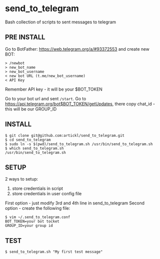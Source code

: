 # send_to_telegram
Bash collection of scripts to sent messages to telegram

## PRE INSTALL

Go to BotFather: https://web.telegram.org/a/#93372553 and create new BOT:
```
> /newbot
> new_bot_name
> new_bot_username
< new bot URL (t.me/new_bot_username)
< API Key
```
Remember API key - it will be your $BOT_TOKEN

Go to your bot url and sent ```/start```.
Go to https://api.telegram.org/bot$BOT_TOKEN/getUpdates, there copy chat_id - this will be our GROUP_ID

## INSTALL

```
$ git clone git@github.com:artickl/send_to_telegram.git
$ cd send_to_telegram
$ sudo ln -s $(pwd)/send_to_telegram.sh /usr/bin/send_to_telegram.sh
$ which send_to_telegram.sh 
/usr/bin/send_to_telegram.sh 
```

## SETUP
2 ways to setup:
1. store credentials in script
2. store credentials in user config file

First option - just modify 3rd and 4th line in send_to_telegram
Second option - create the following file:
```
$ vim ~/.send_to_telegram.conf
BOT_TOKEN=your bot tocket
GROUP_ID=your group id
```

## TEST
```
$ send_to_telegram.sh "My first test message"
```
